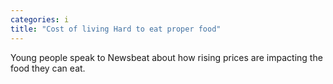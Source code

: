 ```yaml
---
categories: i
title: "Cost of living Hard to eat proper food"
---
```

Young people speak to Newsbeat about how rising prices are impacting the food they can eat.